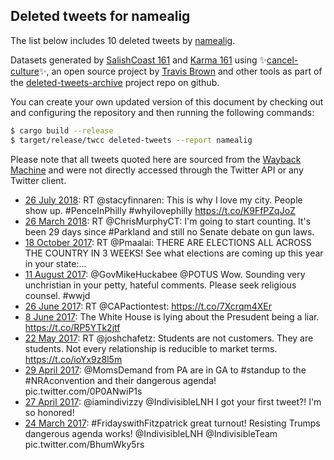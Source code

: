 ## Deleted tweets for namealig

The list below includes 10 deleted tweets by
[namealig](https://twitter.com/namealig).


Datasets generated by [SalishCoast 161](https://twitter.com/SalishCoastA) and [Karma 161](https://twitter.com/KarmaOneSixOne)
using ✨[cancel-culture](https://github.com/travisbrown/cancel-culture)✨, an open source project by [Travis Brown](https://twitter.com/travisbrown) 
and other tools as part of the [deleted-tweets-archive](https://github.com/salcoast/deleted-tweets-archive/) project repo on github.


You can create your own updated version of this document by checking out and configuring the
repository and then running the following commands:

```bash
$ cargo build --release
$ target/release/twcc deleted-tweets --report namealig
```

Please note that all tweets quoted here are sourced from the
[Wayback Machine](https://web.archive.org) and were not directly accessed through the Twitter API or
any Twitter client.

* [26 July 2018](https://web.archive.org/web/20180726023431/https://twitter.com/nameAliG/status/1022309158656331776): RT @stacyfinnaren: This is why I love my city. People show up. #PenceInPhilly #whyilovephilly https://t.co/K9FfPZqJoZ
* [26 March 2018](https://web.archive.org/web/20180326021328/https://twitter.com/nameAliG/status/978092541634600960): RT @ChrisMurphyCT: I'm going to start counting. It's been 29 days since #Parkland and still no Senate debate on gun laws.
* [18 October 2017](https://web.archive.org/web/20171018145003/https://twitter.com/nameAliG/status/920663271409057793): RT @Pmaalai: THERE ARE ELECTIONS ALL ACROSS THE COUNTRY IN 3 WEEKS! See what elections are coming up this year in your state:… 
* [11 August 2017](https://web.archive.org/web/20170811032127/https://twitter.com/nameAliG/status/895847604701081601): @GovMikeHuckabee @POTUS Wow. Sounding very unchristian in your petty, hateful comments. Please seek religious counsel. #wwjd
* [26 June 2017](https://web.archive.org/web/20170626022416/https://twitter.com/nameAliG/status/879163372230627331): RT @CAPactiontest: https://t.co/7Xcrqm4XEr
* [ 8 June 2017](https://web.archive.org/web/20170608174018/https://twitter.com/nameAliG/status/872870917994663936): The White House is lying about the Presudent being a liar. https://t.co/RP5YTk2jtf
* [22 May 2017](https://web.archive.org/web/20170522021949/https://twitter.com/nameAliG/status/866478677051265024): RT @joshchafetz: Students are not customers. They are students. Not every relationship is reducible to market terms. https://t.co/ioYx9z8l5m
* [29 April 2017](https://web.archive.org/web/20170625200012/https://twitter.com/namealig/status/858321174580875272): @MomsDemand  from PA are in GA to  #standup  to the  #NRAconvention  and their dangerous agenda! pic.twitter.com/0P0ANwiP1s
* [27 April 2017](https://web.archive.org/web/20170427135734/https://twitter.com/nameAliG/status/857594574944030720): @iamindivizzy @IndivisibleLNH I got your first tweet?! I'm so honored!
* [24 March 2017](https://web.archive.org/web/20170404082427/https://twitter.com/nameAliG/status/845380079760871424): #FridayswithFitzpatrick  great turnout! Resisting Trumps dangerous agenda works!   @IndivisibleLNH   @IndivisibleTeam  pic.twitter.com/BhumWky5rs
